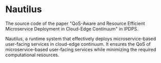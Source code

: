 # Nautilus

The source code of the paper "QoS-Aware and Resource Efficient Microservice Deployment in Cloud-Edge Continuum" in IPDPS.

Nautilus, a runtime system that effectively deploys microservice-based user-facing services in cloud-edge continuum. It ensures the QoS of microservice-based user-facing services while minimizing the required computational resources.
